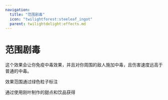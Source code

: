 ```yaml
---
navigation:
  title: "范围剧毒"
  icon: "twilightforest:steeleaf_ingot"
  parent: twilightdelight:effects.md
---
```


# 范围剧毒

这个效果会让你免疫中毒效果，并且对你周围的敌人施加中毒，且伤害速度远高于普通的中毒。

效果范围通过绿色粒子标注

<ItemImage id="twilightforest:steeleaf_ingot" />

通过使用刚叶制作的甜点和饮品获得

